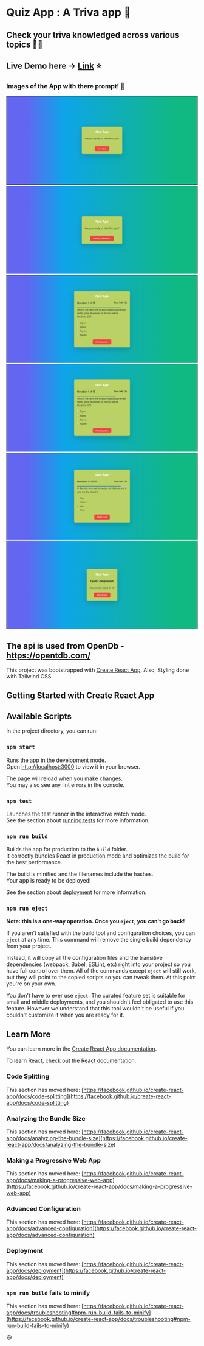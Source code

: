# Quiz App : A Triva app :tada:

## Check your triva knowledged across various topics 🚀💡

## Live Demo here  -> [Link](https://trivaquizapp.netlify.app/) ⭐

<!-- ## Working of the App Video -> [Link](https://youtu.be/5e3aaIEiau8)✨ -->

### Images of the App with there prompt! :memo:
![Image 1](https://github.com/Neel-max-cpu/QuizzApp/blob/main/public/image/1.png?raw=true)
![Image 2](https://github.com/Neel-max-cpu/QuizzApp/blob/main/public/image/2.png?raw=true)
![Image 3](https://github.com/Neel-max-cpu/QuizzApp/blob/main/public/image/3.png?raw=true)
![Image 4](https://github.com/Neel-max-cpu/QuizzApp/blob/main/public/image/4.png?raw=true)
![Image 5](https://github.com/Neel-max-cpu/QuizzApp/blob/main/public/image/5.png?raw=true)
![Image 6](https://github.com/Neel-max-cpu/QuizzApp/blob/main/public/image/6.png?raw=true)


## The api is used from OpenDb - https://opentdb.com/

This project was bootstrapped with [Create React App](https://github.com/facebook/create-react-app).
Also, Styling done with Tailwind CSS

## Getting Started with Create React App
## Available Scripts

In the project directory, you can run:

### `npm start`

Runs the app in the development mode.\
Open [http://localhost:3000](http://localhost:3000) to view it in your browser.

The page will reload when you make changes.\
You may also see any lint errors in the console.

### `npm test`

Launches the test runner in the interactive watch mode.\
See the section about [running tests](https://facebook.github.io/create-react-app/docs/running-tests) for more information.

### `npm run build`

Builds the app for production to the `build` folder.\
It correctly bundles React in production mode and optimizes the build for the best performance.

The build is minified and the filenames include the hashes.\
Your app is ready to be deployed!

See the section about [deployment](https://facebook.github.io/create-react-app/docs/deployment) for more information.

### `npm run eject`

**Note: this is a one-way operation. Once you `eject`, you can't go back!**

If you aren't satisfied with the build tool and configuration choices, you can `eject` at any time. This command will remove the single build dependency from your project.

Instead, it will copy all the configuration files and the transitive dependencies (webpack, Babel, ESLint, etc) right into your project so you have full control over them. All of the commands except `eject` will still work, but they will point to the copied scripts so you can tweak them. At this point you're on your own.

You don't have to ever use `eject`. The curated feature set is suitable for small and middle deployments, and you shouldn't feel obligated to use this feature. However we understand that this tool wouldn't be useful if you couldn't customize it when you are ready for it.

## Learn More

You can learn more in the [Create React App documentation](https://facebook.github.io/create-react-app/docs/getting-started).

To learn React, check out the [React documentation](https://reactjs.org/).

### Code Splitting

This section has moved here: [https://facebook.github.io/create-react-app/docs/code-splitting](https://facebook.github.io/create-react-app/docs/code-splitting)

### Analyzing the Bundle Size

This section has moved here: [https://facebook.github.io/create-react-app/docs/analyzing-the-bundle-size](https://facebook.github.io/create-react-app/docs/analyzing-the-bundle-size)

### Making a Progressive Web App

This section has moved here: [https://facebook.github.io/create-react-app/docs/making-a-progressive-web-app](https://facebook.github.io/create-react-app/docs/making-a-progressive-web-app)

### Advanced Configuration

This section has moved here: [https://facebook.github.io/create-react-app/docs/advanced-configuration](https://facebook.github.io/create-react-app/docs/advanced-configuration)

### Deployment

This section has moved here: [https://facebook.github.io/create-react-app/docs/deployment](https://facebook.github.io/create-react-app/docs/deployment)

### `npm run build` fails to minify

This section has moved here: [https://facebook.github.io/create-react-app/docs/troubleshooting#npm-run-build-fails-to-minify](https://facebook.github.io/create-react-app/docs/troubleshooting#npm-run-build-fails-to-minify)

😃